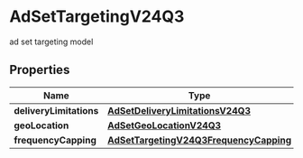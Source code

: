 

# AdSetTargetingV24Q3

ad set targeting model

## Properties

| Name | Type | Description | Notes |
|------------ | ------------- | ------------- | -------------|
|**deliveryLimitations** | [**AdSetDeliveryLimitationsV24Q3**](AdSetDeliveryLimitationsV24Q3.md) |  |  [optional] |
|**geoLocation** | [**AdSetGeoLocationV24Q3**](AdSetGeoLocationV24Q3.md) |  |  [optional] |
|**frequencyCapping** | [**AdSetTargetingV24Q3FrequencyCapping**](AdSetTargetingV24Q3FrequencyCapping.md) |  |  [optional] |




